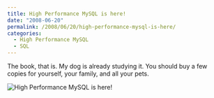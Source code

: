 ```yaml
---
title: High Performance MySQL is here!
date: "2008-06-20"
permalink: /2008/06/20/high-performance-mysql-is-here/
categories:
  - High Performance MySQL
  - SQL
---
```

The book, that is. My dog is already studying it. You should buy a few copies for yourself, your family, and all your pets.

![High Performance MySQL is here!][1]

 [1]: http://www.xaprb.com/blog/wp-content/uploads/2008/06/hpmysql_carbon.jpg
